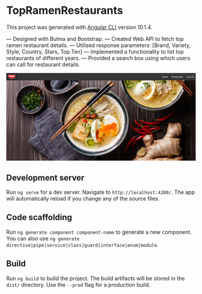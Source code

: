 # TopRamenRestaurants

This project was generated with [Angular CLI](https://github.com/angular/angular-cli) version 10.1.4.

— Designed with Bulma and Bootstrap.
— Created Web API to fetch top ramen restaurant details.
— Utilised response parameters: [Brand, Variety, Style, Country, Stars, Top Ten]
— Implemented a functionality to list top restaurants of different years. 
— Provided a search box using which users can call for restaurant details.

![home](src\assets\img\home.PNG)


## Development server

Run `ng serve` for a dev server. Navigate to `http://localhost:4200/`. The app will automatically reload if you change any of the source files.

## Code scaffolding

Run `ng generate component component-name` to generate a new component. You can also use `ng generate directive|pipe|service|class|guard|interface|enum|module`.

## Build

Run `ng build` to build the project. The build artifacts will be stored in the `dist/` directory. Use the `--prod` flag for a production build.

